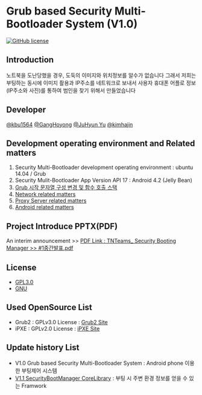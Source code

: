 # Grub based Security Multi-Bootloader System (V1.0)


[![GitHub license](https://img.shields.io/badge/license-GPLv3-blue.svg)](https://raw.githubusercontent.com/IWillFindYou/SecurityBootManager/develop/LICENSE)

## Introduction
노트북을 도난당했을 경우, 도둑의 이미지와 위치정보를 알수가 없습니다 그래서 저희는 부팅하는 동시에 이미지 촬용과 IP주소를 네트워크로 보내서 사용자 휴대폰 어플로 정보(IP주소와 사진)를 통하여 범인을 찾기 위해서 만들었습니다 

## Developer
[@kbu1564](https://github.com/kbu1564)
[@GangHoyong](https://github.com/GangHoyong)
[@JuHyun Yu](https://github.com/formfoxk)
[@kimhajin](https://github.com/kimhajin)

## Development operating environment and Related matters
1. Security Multi-Bootloader development operating environment : ubuntu 14.04 / Grub
2. Security Mulit-Bootloader App Version API 17 : Android 4.2 (Jelly Bean)
3. [Grub 시작 문자열 구성 변경 및 함수 호출 스택](https://github.com/kbu1564/SecurityBootloader/issues/3)
4. [Network related matters](https://github.com/kbu1564/SecurityBootloader/issues/7)
4. [Proxy Server related matters](https://github.com/kbu1564/SecurityBootloader/issues/19)
5. [Android related matters](https://github.com/kbu1564/SecurityBootloader/issues/17)

## Project Introduce PPTX(PDF)
An interim announcement >> [PDF Link : TNTeams_ Security Booting Manager >> #1중간발표.pdf](https://github.com/kbu1564/SecurityBootloader/raw/develop/TNTeams_%20Security%20Booting%20Manager_%E1%84%8C%E1%85%AE%E1%86%BC%E1%84%80%E1%85%A1%E1%86%AB%E1%84%87%E1%85%A1%E1%86%AF%E1%84%91%E1%85%AD.pdf)

## License
   - [GPL3.0](https://github.com/kbu1564/SecurityBootloader/blob/develop/LICENSE)
   - [GNU](https://www.gnu.org/licenses/licenses.html)

## Used OpenSource List
   - Grub2 : GPLv3.0 License : [Grub2 Site](https://www.gnu.org/software/grub/)
   - iPXE : GPLv2.0 License : [iPXE Site](http://ipxe.org/)
   
## Update history List
   - V1.0 Grub based Security Multi-Bootloader System : Android phone 이용한 부팅제어 시스템
   - [V1.1 SecurityBootManager CoreLibrary](https://github.com/GangHoyong/SecurityBootManager) : 부팅 시 주변 환경 정보를 얻을 수 있는 Framwork 
    
